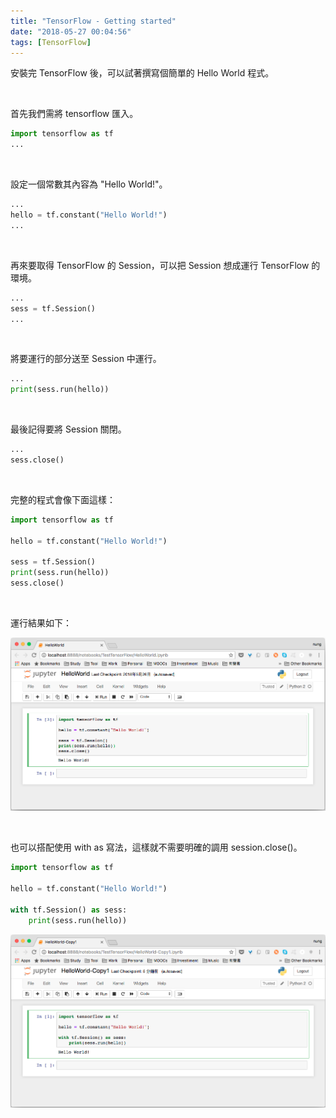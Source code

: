 ```yaml
---
title: "TensorFlow - Getting started"
date: "2018-05-27 00:04:56"
tags: [TensorFlow]
---
```



安裝完 TensorFlow 後，可以試著撰寫個簡單的 Hello World 程式。  

<!-- More -->

<br/>


首先我們需將 tensorflow 匯入。  

```python
import tensorflow as tf
...
```

<br/>


設定一個常數其內容為 "Hello World!"。  

```python
...
hello = tf.constant("Hello World!")
...
```

<br/>


再來要取得 TensorFlow 的 Session，可以把 Session 想成運行 TensorFlow 的環境。 

``` python
...
sess = tf.Session()
...
```

<br/>
 
將要運行的部分送至 Session 中運行。  

```python
...
print(sess.run(hello))
```

<br/>


最後記得要將 Session 關閉。  

```python
...
sess.close()
```

<br/>


完整的程式會像下面這樣：  

```python
import tensorflow as tf

hello = tf.constant("Hello World!")

sess = tf.Session()
print(sess.run(hello))
sess.close()
```

<br/>


運行結果如下：    

![1.png](1.png)

<br/>


也可以搭配使用 with as 寫法，這樣就不需要明確的調用 session.close()。  

```python
import tensorflow as tf

hello = tf.constant("Hello World!")

with tf.Session() as sess:
    print(sess.run(hello))
```

![2.png](2.png)

<br/>

